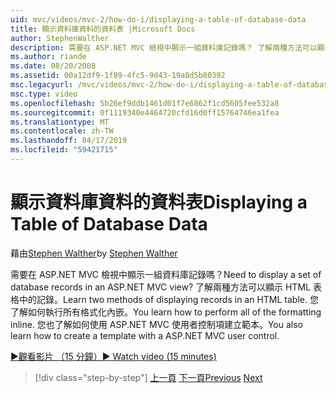 ```yaml
---
uid: mvc/videos/mvc-2/how-do-i/displaying-a-table-of-database-data
title: 顯示資料庫資料的資料表 |Microsoft Docs
author: StephenWalther
description: 需要在 ASP.NET MVC 檢視中顯示一組資料庫記錄嗎？ 了解兩種方法可以顯示 HTML 表格中的記錄。 您了解如何執行所有 t...
ms.author: riande
ms.date: 08/20/2008
ms.assetid: 00a12df9-1f89-4fc5-9d43-19a8d5b80392
msc.legacyurl: /mvc/videos/mvc-2/how-do-i/displaying-a-table-of-database-data
msc.type: video
ms.openlocfilehash: 5b26ef9ddb1461d01f7e6862f1cd5605fee532a8
ms.sourcegitcommit: 0f1119340e4464720cfd16d0ff15764746ea1fea
ms.translationtype: MT
ms.contentlocale: zh-TW
ms.lasthandoff: 04/17/2019
ms.locfileid: "59421715"
---
```

# <a name="displaying-a-table-of-database-data"></a><span data-ttu-id="a4780-105">顯示資料庫資料的資料表</span><span class="sxs-lookup"><span data-stu-id="a4780-105">Displaying a Table of Database Data</span></span>

<span data-ttu-id="a4780-106">藉由[Stephen Walther](https://github.com/StephenWalther)</span><span class="sxs-lookup"><span data-stu-id="a4780-106">by [Stephen Walther](https://github.com/StephenWalther)</span></span>

<span data-ttu-id="a4780-107">需要在 ASP.NET MVC 檢視中顯示一組資料庫記錄嗎？</span><span class="sxs-lookup"><span data-stu-id="a4780-107">Need to display a set of database records in an ASP.NET MVC view?</span></span> <span data-ttu-id="a4780-108">了解兩種方法可以顯示 HTML 表格中的記錄。</span><span class="sxs-lookup"><span data-stu-id="a4780-108">Learn two methods of displaying records in an HTML table.</span></span> <span data-ttu-id="a4780-109">您了解如何執行所有格式化內嵌。</span><span class="sxs-lookup"><span data-stu-id="a4780-109">You learn how to perform all of the formatting inline.</span></span> <span data-ttu-id="a4780-110">您也了解如何使用 ASP.NET MVC 使用者控制項建立範本。</span><span class="sxs-lookup"><span data-stu-id="a4780-110">You also learn how to create a template with a ASP.NET MVC user control.</span></span>

[<span data-ttu-id="a4780-111">&#9654;觀看影片 （15 分鐘）</span><span class="sxs-lookup"><span data-stu-id="a4780-111">&#9654; Watch video (15 minutes)</span></span>](https://channel9.msdn.com/Blogs/ASP-NET-Site-Videos/displaying-a-table-of-database-data)

> [!div class="step-by-step"]
> <span data-ttu-id="a4780-112">[上一頁](creating-model-classes-with-linq-to-sql.md)
> [下一頁](what-is-aspnet-mvc-80-minute-technical-video-for-developers-building-nerddinner.md)</span><span class="sxs-lookup"><span data-stu-id="a4780-112">[Previous](creating-model-classes-with-linq-to-sql.md)
[Next](what-is-aspnet-mvc-80-minute-technical-video-for-developers-building-nerddinner.md)</span></span>
